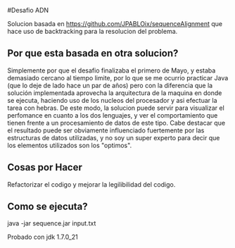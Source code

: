 #Desafio ADN

Solucion basada en https://github.com/JPABLOix/sequenceAlignment que hace uso de backtracking para la resolucion del problema.

## Por que esta basada en otra solucion?

Simplemente por que el desafio finalizaba el primero de Mayo, y estaba demasiado cercano al tiempo limite, por lo que se me ocurrio practicar Java (que lo deje de lado hace un par de años) pero con la diferencia que la solución implementada aprovecha la arquitectura de la maquina en donde se ejecuta, haciendo uso de los nucleos del procesador y asi efectuar la tarea con hebras. De este modo, la solucion puede servir para visualizar  el perfomance en cuanto a los dos lenguajes, y ver el comportamiento que tienen frente a un procesamiento de datos de este tipo. Cabe destacar que el resultado puede ser obviamente influenciado fuertemente por las estructuras de datos utilizadas, y no soy un super experto para decir que los elementos utilizados son los "optimos".

## Cosas por Hacer

Refactorizar el codigo y mejorar la legilibilidad del codigo.

## Como se ejecuta?

java -jar sequence.jar input.txt

Probado con jdk 1.7.0_21

